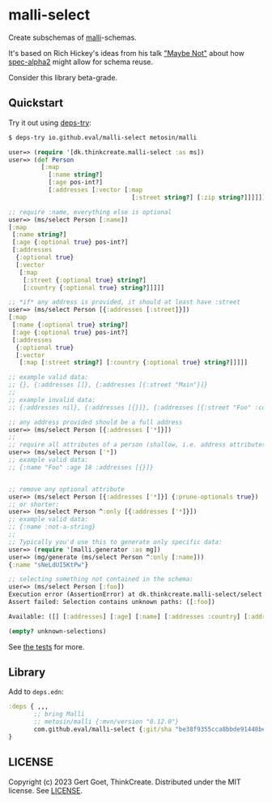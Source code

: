 # malli-select

Create subschemas of [malli](https://github.com/metosin/malli)-schemas.

It's based on Rich Hickey's ideas from his talk ["Maybe Not"](https://youtu.be/YR5WdGrpoug?feature=shared&t=1965) about how [spec-alpha2](https://github.com/clojure/spec-alpha2) might allow for schema reuse.


Consider this library beta-grade.

## Quickstart

Try it out using [deps-try](https://github.com/eval/deps-try/blob/master/README.md#installation):

``` clojure
$ deps-try io.github.eval/malli-select metosin/malli

user=> (require '[dk.thinkcreate.malli-select :as ms])
user=> (def Person
         [:map
           [:name string?]
           [:age pos-int?]
           [:addresses [:vector [:map
                                  [:street string?] [:zip string?]]]]])

;; require :name, everything else is optional
user=> (ms/select Person [:name])
[:map
 [:name string?]
 [:age {:optional true} pos-int?]
 [:addresses
  {:optional true}
  [:vector
   [:map
    [:street {:optional true} string?]
    [:country {:optional true} string?]]]]]

;; *if* any address is provided, it should at least have :street
user=> (ms/select Person [{:addresses [:street]}])
[:map
 [:name {:optional true} string?]
 [:age {:optional true} pos-int?]
 [:addresses
  {:optional true}
  [:vector
   [:map [:street string?] [:country {:optional true} string?]]]]]

;; example valid data:
;; {}, {:addresses []}, {:addresses [{:street "Main"}]}
;;
;; example invalid data:
;; {:addresses nil}, {:addresses [{}]}, {:addresses [{:street "Foo" :country :se}]}

;; any address provided should be a full address
user=> (ms/select Person [{:addresses ['*]}])
;;
;; require all attributes of a person (shallow, i.e. address attributes become optional)
user=> (ms/select Person ['*])
;; example valid data:
;; {:name "Foo" :age 18 :addresses [{}]}


;; remove any optional attribute
user=> (ms/select Person [{:addresses ['*]}] {:prune-optionals true})
;; or shorter:
user=> (ms/select Person ^:only [{:addresses ['*]}])
;; example valid data:
;; {:name :not-a-string}
;;
;; Typically you'd use this to generate only specific data:
user=> (require '[malli.generator :as mg])
user=> (mg/generate (ms/select Person ^:only [:name]))
{:name "sNeLdUI5KtPw"}

;; selecting something not contained in the schema:
user=> (ms/select Person [:foo])
Execution error (AssertionError) at dk.thinkcreate.malli-select/select (malli_select.clj:239).
Assert failed: Selection contains unknown paths: ([:foo])

Available: ([] [:addresses] [:age] [:name] [:addresses :country] [:addresses :street])

(empty? unknown-selections)
```

See [the tests](./test/dk/thinkcreate/malli_select_test.clj) for more.

## Library

Add to `deps.edn`:
``` clojure
:deps { ,,,
       ;; bring Malli
       ;; metosin/malli {:mvn/version "0.12.0"}
       com.github.eval/malli-select {:git/sha "be38f9355cca8bbde91448bebd9926f6f0694698"}
}
```

## LICENSE

Copyright (c) 2023 Gert Goet, ThinkCreate.
Distributed under the MIT license. See [LICENSE](LICENSE).
